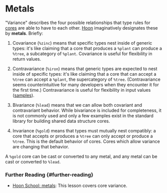 # Metals

"Variance" describes the four possible relationships that type rules for [cores](core.md) are able to have to each other. [Hoon](hoon.md) imaginatively designates these by **metals**. Briefly:

1. Covariance (`%zinc`) means that specific types nest inside of generic types: it's like claiming that a core that produces a `%plant` can produce a `%tree`, a subcategory of `%plant`. Covariance is useful for flexibility in return values.

2. Contravariance (`%iron`) means that generic types are expected to nest inside of specific types: it's like claiming that a core that can accept a `%tree` can accept a `%plant`, the supercategory of `%tree`. (Contravariance seems counterintuitive for many developers when they encounter it for the first time.) Contravariance is useful for flexibility in input values ([samples](sample.md)).

3. Bivariance (`%lead`) means that we can allow both covariant and contravariant behavior. While bivariance is included for completeness, it is not commonly used and only a few examples exist in the standard library for building shared data structure cores.

4. Invariance (`%gold`) means that types must mutually nest compatibly: a core that accepts or produces a `%tree` can only accept or produce a `%tree`. This is the default behavior of cores. Cores which allow variance are changing that behavior.

A `%gold` core can be cast or converted to any metal, and any metal can be cast or converted to `%lead`.


### Further Reading {#further-reading}

- [Hoon School: metals](../courses/hoon-school/R-metals.md): This lesson covers core variance.
